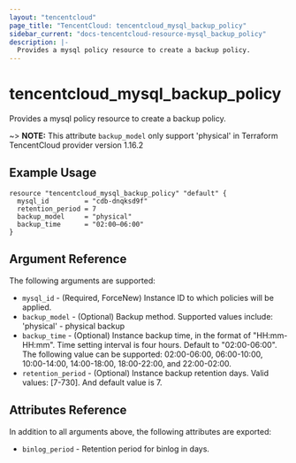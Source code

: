 ```yaml
---
layout: "tencentcloud"
page_title: "TencentCloud: tencentcloud_mysql_backup_policy"
sidebar_current: "docs-tencentcloud-resource-mysql_backup_policy"
description: |-
  Provides a mysql policy resource to create a backup policy.
---
```


# tencentcloud_mysql_backup_policy

Provides a mysql policy resource to create a backup policy.

~> **NOTE:** This attribute `backup_model` only support 'physical' in Terraform TencentCloud provider version 1.16.2

## Example Usage

```hcl
resource "tencentcloud_mysql_backup_policy" "default" {
  mysql_id         = "cdb-dnqksd9f"
  retention_period = 7
  backup_model     = "physical"
  backup_time      = "02:00–06:00"
}
```

## Argument Reference

The following arguments are supported:

* `mysql_id` - (Required, ForceNew) Instance ID to which policies will be applied.
* `backup_model` - (Optional) Backup method. Supported values include: 'physical' - physical backup
* `backup_time` - (Optional) Instance backup time, in the format of "HH:mm-HH:mm". Time setting interval is four hours. Default to "02:00-06:00". The following value can be supported: 02:00\-06:00, 06:00\-10:00, 10:00\-14:00, 14:00\-18:00, 18:00\-22:00, and 22:00\-02:00.
* `retention_period` - (Optional) Instance backup retention days. Valid values: [7-730]. And default value is 7.

## Attributes Reference

In addition to all arguments above, the following attributes are exported:

* `binlog_period` - Retention period for binlog in days.


